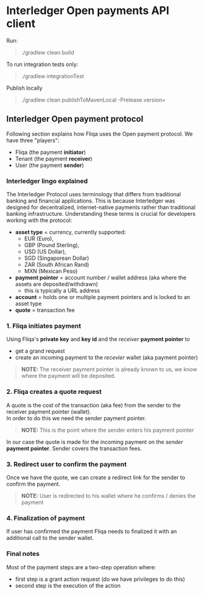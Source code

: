 # Interledger Open payments API client

Run:
> ./gradlew clean build

To run integration tests only:
> ./gradlew integrationTest

Publish locally
> ./gradlew clean publishToMavenLocal -Prelease.version=<VERSION>

## Interledger Open payment protocol

Following section explains how Fliqa uses the Open payment protocol.
We have three "players":

- Fliqa (the payment **initiator**)
- Tenant (the payment **receiver**)
- User (the payment **sender**)

### Interledger lingo explained

The Interledger Protocol uses terminology that differs from traditional banking and financial applications.
This is because Interledger was designed for decentralized, internet-native payments rather than traditional banking
infrastructure.
Understanding these terms is crucial for developers working with the protocol:

- **asset type** = currency, currently supported:
    - EUR (Euro),
    - GBP (Pound Sterling),
    - USD (US Dollar),
    - SGD (Singaporean Dollar)
    - ZAR (South African Rand)
    - MXN (Mexican Peso)
- **payment pointer** = account number / wallet address (aka where the assets are deposited/withdrawn)
    - this is typically a URL address
- **account** = holds one or multiple payment pointers and is locked to an asset type
- **quote** = transaction fee

### 1. Fliqa initiates payment

Using Fliqa's **private key** and **key id** and the _receiver_ **payment pointer** to

- get a grand request
- create an incoming payment to the _recevier_ wallet (aka payment pointer)

> **NOTE:** The receiver payment pointer is already known to us, we know where the payment will be deposited.

### 2. Fliqa creates a quote request

A quote is the cost of the transaction (aka fee) from the sender to the receiver payment pointer (wallet).  
In order to do this we need the sender payment pointer.

> **NOTE:** This is the point where the sender enters his payment pointer

In our case the quote is made for the incoming payment on the _sender_ **payment pointer**. Sender covers the
transaction fees.

### 3. Redirect user to confirm the payment

Once we have the quote, we can create a redirect link for the sender to confirm the payment.

> **NOTE:** User is redirected to his wallet where he confirms / denies the payment

### 4. Finalization of payment

If user has confirmed the payment Fliqa needs to finalized it with an additional call to the sender wallet.

### Final notes

Most of the payment steps are a two-step operation where:

- first step is a grant action request (do we have privileges to do this)
- second step is the execution of the action